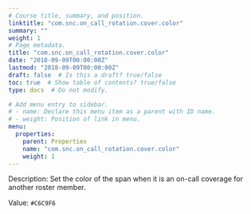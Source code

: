 ```yaml
---
# Course title, summary, and position.
linktitle: "com.snc.on_call_rotation.cover.color"
summary: ""
weight: 1
# Page metadata.
title: "com.snc.on_call_rotation.cover.color"
date: "2018-09-09T00:00:00Z"
lastmod: "2018-09-09T00:00:00Z"
draft: false  # Is this a draft? true/false
toc: true  # Show table of contents? true/false
type: docs  # Do not modify.

# Add menu entry to sidebar.
# - name: Declare this menu item as a parent with ID name.
# - weight: Position of link in menu.
menu:
  properties:
    parent: Properties
    name: "com.snc.on_call_rotation.cover.color"
    weight: 1
---
```


Description: Set the color of the span when it is an on-call coverage for another roster member.


Value: `#C6C9F6`